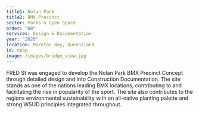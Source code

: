 ```yaml
---
title1: Nolan Park
title2: BMX Precinct
sector: Parks & Open Space
order: "08"
services: Design & Documentation
year: "2020"
location: Moreton Bay, Queensland
id: npbp
image: /images/bridge_view.jpg
---
```

FRED St was engaged to develop the Nolan Park BMX Precinct Concept through detailed design and into Construction Documentation. The site stands as one of the nations leading BMX locations, contributing to and facilitating the rise in popularity of the sport. The site also contributes to the regions environmental sustainability with an all-native planting palette and strong WSUD principles integrated throughout.